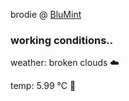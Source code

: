 brodie @ [BluMint](https://www.linkedin.com/company/blumint-io/)

<!--weather_start-->
### working conditions..

weather: broken clouds ☁️

temp: 5.99 °C 🧥

<!--weather_end-->
